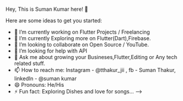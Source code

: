 Hey, This is Suman Kumar here! 👋



Here are some ideas to get you started:

- 🔭 I’m currently working on Flutter Projects / Freelancing
- 🌱 I’m currently Exploring more on Flutter(Dart),Firebase.
- 👯 I’m looking to collaborate on Open Source / YouTube.
- 🤔 I’m looking for help with API 
- 💬 Ask me about growing your Busineses,Flutter,Editing or Any tech related stuff.
- 📫 How to reach me: Instagram - @tthakur_jii , fb - Suman Thakur, linkedIn - @suman kumar
- 😄 Pronouns: He/His
- ⚡ Fun fact: Exploring Dishes and love for songs...
-->

